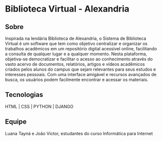 # Biblioteca Virtual - Alexandria

## Sobre
Inspirada na lendária Biblioteca de Alexandria, o Sistema de Biblioteca Virtual é um software que tem como objetivo centralizar e organizar os trabalhos acadêmicos em um repositório digital acessível online, facilitando a consulta de qualquer lugar e a qualquer momento. Nesta plataforma, objetiva-se democratizar e facilitar o acesso ao conhecimento através do vasto acervo de documentos, relatórios, artigos e vídeos acadêmicos criados pelos alunos do campus que sejam relevantes para seus estudos e interesses pessoais. Com uma interface amigável e recursos avançados de busca, os usuários podem facilmente encontrar e acessar os materiais. 

## Tecnologias
HTML | CSS | PYTHON | DJANGO

## Equipe
Luana Tayná e João Victor, estudantes do curso Informática para Internet